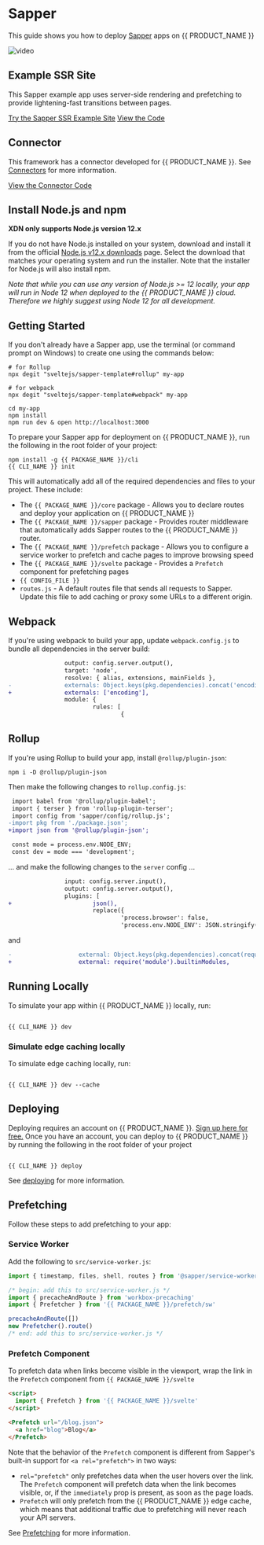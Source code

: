 # Sapper

This guide shows you how to deploy [Sapper](https://sapper.svelte.dev/) apps on {{ PRODUCT_NAME }}

![video](https://www.youtube.com/watch?v=Xt_UlQiXDgQ)

## Example SSR Site

This Sapper example app uses server-side rendering and prefetching to provide lightening-fast transitions between pages.

[Try the Sapper SSR Example Site](https://moovweb-docs-xdn-sapper-example-default.moovweb-edge.io/category/hats?button)
[View the Code](https://github.com/moovweb-docs/xdn-examples/tree/main/xdn-sapper-example?button)

## Connector

This framework has a connector developed for {{ PRODUCT_NAME }}. See [Connectors](connectors) for more information.

[View the Connector Code](https://github.com/moovweb-docs/xdn-connectors/tree/main/xdn-sapper-connector?button)

## Install Node.js and npm

**XDN only supports Node.js version 12.x**

If you do not have Node.js installed on your system, download and install it from the official [Node.js v12.x downloads](https://nodejs.org/dist/latest-v12.x/) page. Select the download that matches your operating system and run the installer. Note that the installer for Node.js will also install npm.

_Note that while you can use any version of Node.js >= 12 locally, your app will run in Node 12 when deployed to the {{ PRODUCT_NAME }} cloud. Therefore we highly suggest using Node 12 for all development._

## Getting Started

If you don't already have a Sapper app, use the terminal (or command prompt on Windows) to create one using the commands below:

```
# for Rollup
npx degit "sveltejs/sapper-template#rollup" my-app

# for webpack
npx degit "sveltejs/sapper-template#webpack" my-app

cd my-app
npm install
npm run dev & open http://localhost:3000
```

To prepare your Sapper app for deployment on {{ PRODUCT_NAME }}, run the following in the root folder of your project:

```
npm install -g {{ PACKAGE_NAME }}/cli
{{ CLI_NAME }} init
```

This will automatically add all of the required dependencies and files to your project. These include:

- The `{{ PACKAGE_NAME }}/core` package - Allows you to declare routes and deploy your application on {{ PRODUCT_NAME }}
- The `{{ PACKAGE_NAME }}/sapper` package - Provides router middleware that automatically adds Sapper routes to the {{ PRODUCT_NAME }} router.
- The `{{ PACKAGE_NAME }}/prefetch` package - Allows you to configure a service worker to prefetch and cache pages to improve browsing speed
- The `{{ PACKAGE_NAME }}/svelte` package - Provides a `Prefetch` component for prefetching pages
- `{{ CONFIG_FILE }}`
- `routes.js` - A default routes file that sends all requests to Sapper. Update this file to add caching or proxy some URLs to a different origin.

## Webpack

If you're using webpack to build your app, update `webpack.config.js` to bundle all dependencies in the server build:

```diff
                output: config.server.output(),
                target: 'node',
                resolve: { alias, extensions, mainFields },
-               externals: Object.keys(pkg.dependencies).concat('encoding'),
+               externals: ['encoding'],
                module: {
                        rules: [
                                {
```

## Rollup

If you're using Rollup to build your app, install `@rollup/plugin-json`:

```
npm i -D @rollup/plugin-json
```

Then make the following changes to `rollup.config.js`:

```diff
 import babel from '@rollup/plugin-babel';
 import { terser } from 'rollup-plugin-terser';
 import config from 'sapper/config/rollup.js';
-import pkg from './package.json';
+import json from '@rollup/plugin-json';

 const mode = process.env.NODE_ENV;
 const dev = mode === 'development';
```

... and make the following changes to the `server` config ...

```diff
                input: config.server.input(),
                output: config.server.output(),
                plugins: [
+                       json(),
                        replace({
                                'process.browser': false,
                                'process.env.NODE_ENV': JSON.stringify(mode)
```

and

```diff
-		            external: Object.keys(pkg.dependencies).concat(require('module').builtinModules),
+		            external: require('module').builtinModules,
```

## Running Locally

To simulate your app within {{ PRODUCT_NAME }} locally, run:

```

{{ CLI_NAME }} dev

```

### Simulate edge caching locally

To simulate edge caching locally, run:

```

{{ CLI_NAME }} dev --cache

```

## Deploying

Deploying requires an account on {{ PRODUCT_NAME }}. [Sign up here for free.](https://moovweb.app/signup) Once you have an account, you can deploy to {{ PRODUCT_NAME }} by running the following in the root folder of your project

```

{{ CLI_NAME }} deploy

```

See [deploying](deploying) for more information.

## Prefetching

Follow these steps to add prefetching to your app:

### Service Worker

Add the following to `src/service-worker.js`:

```js
import { timestamp, files, shell, routes } from '@sapper/service-worker'

/* begin: add this to src/service-worker.js */
import { precacheAndRoute } from 'workbox-precaching'
import { Prefetcher } from '{{ PACKAGE_NAME }}/prefetch/sw'

precacheAndRoute([])
new Prefetcher().route()
/* end: add this to src/service-worker.js */
```

### Prefetch Component

To prefetch data when links become visible in the viewport, wrap the link in the `Prefetch` component from `{{ PACKAGE_NAME }}/svelte`

```html
<script>
  import { Prefetch } from '{{ PACKAGE_NAME }}/svelte'
</script>

<Prefetch url="/blog.json">
  <a href="blog">Blog</a>
</Prefetch>
```

Note that the behavior of the `Prefetch` component is different from Sapper's built-in support for `<a rel="prefetch">` in two ways:

- `rel="prefetch"` only prefetches data when the user hovers over the link. The `Prefetch` component will prefetch data when the link becomes visible, or, if the `immediately` prop is present, as soon as the page loads.
- `Prefetch` will only prefetch from the {{ PRODUCT_NAME }} edge cache, which means that additional traffic due to prefetching will never reach your API servers.

See [Prefetching](/guides/prefetching) for more information.

